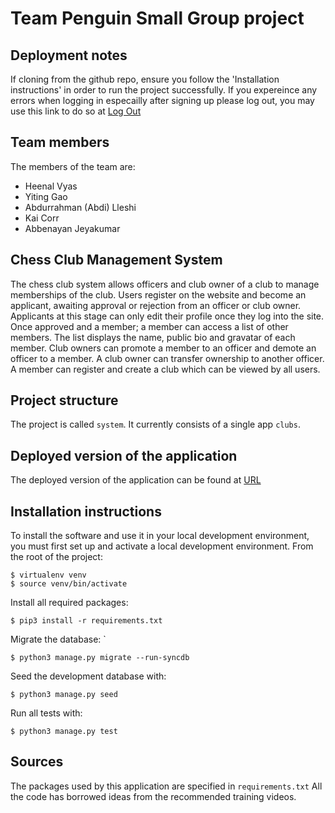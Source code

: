 # Team Penguin Small Group project

## Deployment notes
If cloning from the github repo, ensure you follow the 'Installation instructions' in order to run the project successfully.
If you expereince any errors when logging in especailly after signing up please log out, you may use this link to do so at [Log Out](https://guarded-scrubland-54800.herokuapp.com/log_out/)

## Team members
The members of the team are:
- Heenal Vyas
- Yiting Gao
- Abdurrahman (Abdi) Lleshi
- Kai Corr
- Abbenayan Jeyakumar

## Chess Club Management System
The chess club system allows officers and club owner of a club to manage memberships of the club.
Users register on the website and become an applicant, awaiting approval or rejection from an officer or club owner.
Applicants at this stage can only edit their profile once they log into the site.
Once approved and a member; a member can access a list of other members.
The list displays the name, public bio and gravatar of each member.
Club owners can promote a member to an officer and demote an officer to a member.
A club owner can transfer ownership to another officer.
A member can register and create a club which can be viewed by all users.

## Project structure
The project is called `system`.  It currently consists of a single app `clubs`.

## Deployed version of the application
The deployed version of the application can be found at [URL](https://guarded-scrubland-54800.herokuapp.com/)

## Installation instructions
To install the software and use it in your local development environment, you must first set up and activate a local development environment.  From the root of the project:

```
$ virtualenv venv
$ source venv/bin/activate
```

Install all required packages:

```
$ pip3 install -r requirements.txt
```

Migrate the database:
`
```
$ python3 manage.py migrate --run-syncdb
```

Seed the development database with:

```
$ python3 manage.py seed
```

Run all tests with:
```
$ python3 manage.py test
```

## Sources
The packages used by this application are specified in `requirements.txt`
All the code has borrowed ideas from the recommended training videos.
